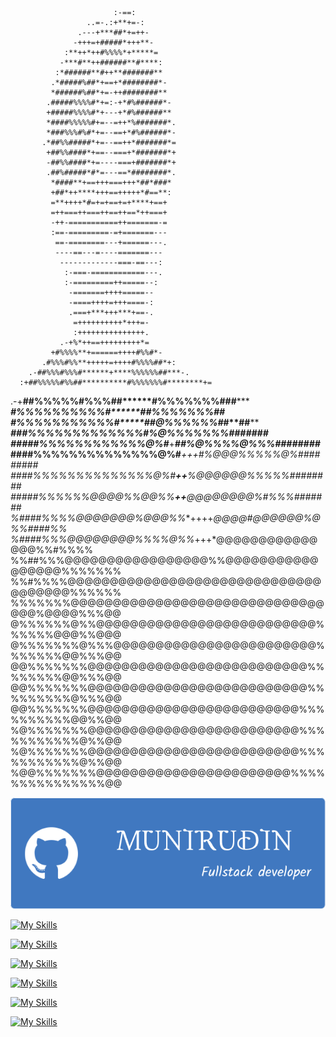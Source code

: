                                                 
                           :-==:                  
                     ..=-.:+**+=-:                
                   .---+***##*+=++-               
                  -+++=+#####*+++**-              
                :**++*++#%%%%*+*****=             
               -***#**++######**#****:            
              :*######**#++**#######**            
             .*#####%##*+==+*########*-           
             *######%##*+=-++########**           
            .#####%%%%#*+=:-+*#%######*-          
            +#####%%%%#*+---+*#%######**          
            *####%%%%%#+=--=++*%#######*.         
            *###%%%#%#*+=--==+*#%######*-         
           .*##%%#####*+=--==++*#######*=         
            +##%%####*+==--===+*#######*+         
            -##%%####*+=----===+#######*+         
            .##%#####*#*=---==*########*.         
             *####**+==+++===+++*##*###*          
             +##*++****+++==+++++*#==**:          
             =**++++*#=+=+==+=+****+==+           
             =++===++===++==++==*++===+           
             -++-===========++=======-=           
             :==-=========-=+=======---           
              ==-========---+======---.           
              ----==---=----=======---            
               -------------===-==---:            
                :-===-============---.            
                :-=========++=====--:             
                 -=======++++=====--              
                 -====++++=+++====-:              
                 .===+***+++***+==-.              
                  =++++++++++*+++=-               
                  :+++++++++++++++.               
               .-+%*++==+++++++++*=               
             +#%%%%**+======++++#%%#*-            
           .#%%%#%%**+++++=++++#%%%%##*+:         
        .-##%%%#%%%#******+****%%%%%%##***-.      
      :+##%%%%%#%%##**********#%%%%%%%#********+= 
  .-+**##%%%%%#%%%##**********#%%%%%%%#****##*****
*******#%%%%%%%%%%#***********##%%%%%%%*****##****
******#%%%%%%%%%%%#***********##@%%%%%%#*#**##****
***###%%%%%%%%%%%%%***********#%@%%%%%%%#######***
#####%%%%%%%%%%%%@%#*****+***##%@%%%%@%%%########*
####%%%%%%%%%%%%%%@%#***+++**#%@@@%%%%%@%#########
####%%%%%%%%%%%%%%@%#****++***%@@@@@@%%%%%########
#####%%%%%%@@@@%%@@%%****++***@@@@@@@@%#%%%#######
%####%%%%@@@@@@@%@@@%%**++++*@@@@#@@@@@@%@%%####%%
%####%%%@@@@@@@@%%%%@%%*+++*@@@@@@@@@@@@@@@%%#%%%%
%%##%%%@@@@@@@@@@@@@@@@@%%@@@@@@@@@@@@@@@@@%%%%%%%
%%#%%%%@@@@@@@@@@@@@@@@@@@@@@@@@@@@@@@@@@@@@%%%%%%
%%%%%%%@@@@@@@@@@@@@@@@@@@@@@@@@@@@@@@@@%@@@@%%%@@
@%%%%%%@%%@@@@@@@@@@@@@@@@@@@@@@@@@@%%%%%%@@@%%@@@
@%%%%%%%@%%%@@@@@@@@@@@@@@@@@@@@@@@@%%%%%%%@@%%%@@
@@%%%%%%%@@@@@@@@@@@@@@@@@@@@@@@@@@%%%%%%%%@@%%%@@
@@%%%%%%%@@@@@@@@@@@@@@@@@@@@@@@@@@%%%%%%%%%@%%%@@
@@%%%%%%%@@@@@@@@@@@@@@@@@@@@@@@@@%%%%%%%%%%@@%%@@
%@%%%%%%%@@@@@@@@@@@@@@@@@@@@@@@@@%%%%%%%%%%%@%%@@
%@%%%%%%%@@@@@@@@@@@@@@@@@@@@@@@@@%%%%%%%%%%%@%%@@
%@@%%%%%%%@@@@@@@@@@@@@@@@@@@@@@@%%%%%%%%%%%%%%%@@


<!--IMAGE-->
![header](https://github.com/munirudin26/munirudin26/blob/main/img%2Fheader.png)
<!--ICON-->
[![My Skills](https://skillicons.dev/icons?i=debian)](https://skillicons.dev)

[![My Skills](https://skillicons.dev/icons?i=nodejs)](https://skillicons.dev)

[![My Skills](https://skillicons.dev/icons?i=cpp,js,java,react)](https://skillicons.dev)

[![My Skills](https://skillicons.dev/icons?i=npm)](https://skillicons.dev)

[![My Skills](https://skillicons.dev/icons?i=mysql)](https://skillicons.dev)

[![My Skills](https://skillicons.dev/icons?i=netlify,vercel)](https://skillicons.dev)
